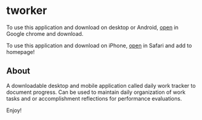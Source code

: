 # tworker

To use this application and download on desktop or Android, [open](https://tworker-8l3xeoesd-hansenjacoba.vercel.app/home) in Google chrome and download.

To use this application and download on iPhone, [open](https://tworker-8l3xeoesd-hansenjacoba.vercel.app/home) in Safari and add to homepage!

## About

A downloadable desktop and mobile application called daily work tracker to document progress. Can be used to maintain daily organization of work tasks and or accomplishment reflections for performance evaluations.

Enjoy!
